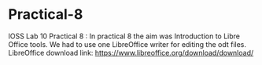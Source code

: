 # Practical-8
IOSS Lab 10
Practical 8 : In practical 8 the aim was Introduction to Libre Office tools. We had to use one LibreOffice writer for editing the odt files. LibreOffice download link: https://www.libreoffice.org/download/download/
